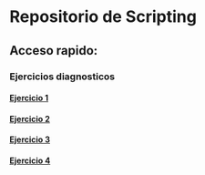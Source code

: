 # Repositorio de Scripting

## Acceso rapido:

### Ejercicios diagnosticos

####      [        Ejercicio 1](https://github.com/JFCL0/000509358-Scripting/blob/main/Ejercicios-Diagnosticos/Ejercicio1.cs)  
####      [        Ejercicio 2](https://github.com/JFCL0/000509358-Scripting/blob/main/Ejercicios-Diagnosticos/Ejercicio2.cs)  
####      [        Ejercicio 3](https://github.com/JFCL0/000509358-Scripting/blob/main/Ejercicios-Diagnosticos/Ejercicio3.cs)  
####      [        Ejercicio 4](https://github.com/JFCL0/000509358-Scripting/blob/main/Ejercicios-Diagnosticos/Ejercicio4.cs)  
